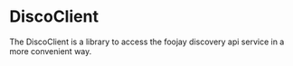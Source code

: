 # DiscoClient 
The DiscoClient is a library to access the foojay discovery api service in 
a more convenient way.

